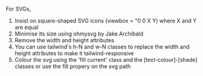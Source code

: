 For SVGs,
1. Insist on square-shaped SVG icons (viewbox = "0 0 X Y) where X and Y are equal
4. Minimise its size using ohmysvg by Jake Archibald
3. Remove the width and height attributes
2. You can use tailwind's h-N and w-N classes to replace the width and height attributes to make it tailwind-responsive
5. Colour the svg using the 'fill current' class and the [text-colour]-[shade] classes or use the fill propery on the svg path